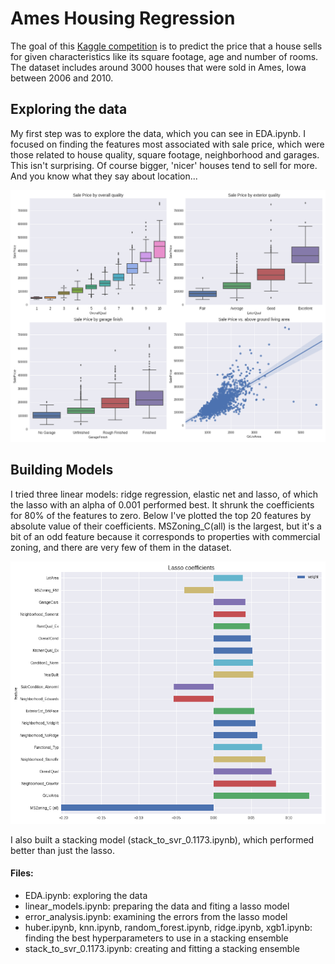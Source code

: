 # Ames Housing Regression
The goal of this [Kaggle competition](https://www.kaggle.com/c/house-prices-advanced-regression-techniques) 
is to predict the price that a house sells for given characteristics like its square footage, age and number of rooms. The dataset includes around 3000 houses that were sold in Ames, Iowa between 2006 and 2010.


## Exploring the data
My first step was to explore the data, which you can see in EDA.ipynb. I focused on finding the features most associated with sale price, which were those related to house quality, square footage, neighborhood and garages. This isn't surprising. Of course bigger, 'nicer' houses tend to sell for more. And you know what they say about location...

![Predictors of sale price](https://raw.githubusercontent.com/ryankresse/ames_housing/master/imgs/predictors.png)


## Building Models
I tried three linear models: ridge regression, elastic net and lasso, of which the lasso with an alpha of 0.001 performed best. It shrunk the coefficients for 80% of the features to zero. Below I've plotted the top 20 features by absolute value of their coefficients. MSZoning_C(all) is the largest, but it's a bit of an odd feature because it corresponds to properties with commercial zoning, and there are very few of them in the dataset.

![Lasso Coefficients](https://raw.githubusercontent.com/ryankresse/ames_housing/master/imgs/lasso_coef.png)


I also built a stacking model (stack_to_svr_0.1173.ipynb), which performed better than just the lasso.

#### Files:
- EDA.ipynb: exploring the data
- linear_models.ipynb: preparing the data and fiting a lasso model
- error_analysis.ipynb: examining the errors from the lasso model
- huber.ipynb, knn.ipynb, random_forest.ipynb, ridge.ipynb, xgb1.ipynb: finding the best hyperparameters to use in a stacking ensemble
- stack_to_svr_0.1173.ipynb: creating and fitting a stacking ensemble


